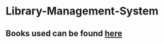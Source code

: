 # Library-Management-System

## Books used can be found [here](https://think.cs.vt.edu/corgis/datasets/csv/classics/classics.csv)